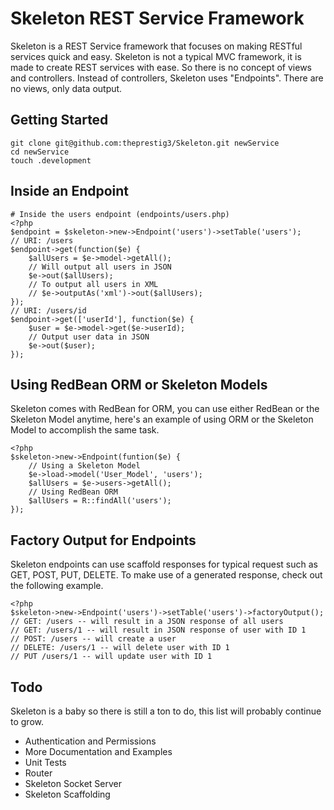 # Skeleton REST Service Framework

Skeleton is a REST Service framework that focuses on making RESTful services quick and easy. Skeleton is not a typical MVC framework, it is made to create REST services with ease. So there is no concept of views and controllers. Instead of controllers, Skeleton uses "Endpoints". There are no views, only data output.

## Getting Started ##
    git clone git@github.com:theprestig3/Skeleton.git newService
	cd newService
	touch .development

## Inside an Endpoint ##
	# Inside the users endpoint (endpoints/users.php)
	<?php
	$endpoint = $skeleton->new->Endpoint('users')->setTable('users');
	// URI: /users
	$endpoint->get(function($e) {
		$allUsers = $e->model->getAll();
		// Will output all users in JSON
		$e->out($allUsers);
		// To output all users in XML
		// $e->outputAs('xml')->out($allUsers);
	});
	// URI: /users/id
	$endpoint->get(['userId'], function($e) {
		$user = $e->model->get($e->userId);
		// Output user data in JSON
		$e->out($user);
	});

## Using RedBean ORM or Skeleton Models ##

Skeleton comes with RedBean for ORM, you can use either RedBean or the Skeleton Model anytime, here's an example of using ORM or the Skeleton Model to accomplish the same task.

    <?php
	$skeleton->new->Endpoint(funtion($e) {
		// Using a Skeleton Model
		$e->load->model('User_Model', 'users');
		$allUsers = $e->users->getAll();
		// Using RedBean ORM
		$allUsers = R::findAll('users');
	});

## Factory Output for Endpoints ##

Skeleton endpoints can use scaffold responses for typical request such as GET, POST, PUT, DELETE. To make use of a generated response, check out the following example.

    <?php
	$skeleton->new->Endpoint('users')->setTable('users')->factoryOutput();
	// GET: /users -- will result in a JSON response of all users
	// GET: /users/1 -- will result in JSON response of user with ID 1
	// POST: /users -- will create a user
	// DELETE: /users/1 -- will delete user with ID 1
	// PUT /users/1 -- will update user with ID 1

## Todo ##

Skeleton is a baby so there is still a ton to do, this list will probably continue to grow.

- Authentication and Permissions
- More Documentation and Examples
- Unit Tests
- Router
- Skeleton Socket Server
- Skeleton Scaffolding
		

	